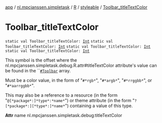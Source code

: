 [app](../../../index.md) / [nl.mpcjanssen.simpletask](../../index.md) / [R](../index.md) / [styleable](index.md) / [Toolbar_titleTextColor](.)

# Toolbar_titleTextColor

`static val Toolbar_titleTextColor: `[`Int`](https://kotlinlang.org/api/latest/jvm/stdlib/kotlin/-int/index.html)
`static val Toolbar_titleTextColor: `[`Int`](https://kotlinlang.org/api/latest/jvm/stdlib/kotlin/-int/index.html)
`static val Toolbar_titleTextColor: `[`Int`](https://kotlinlang.org/api/latest/jvm/stdlib/kotlin/-int/index.html)
`static val Toolbar_titleTextColor: `[`Int`](https://kotlinlang.org/api/latest/jvm/stdlib/kotlin/-int/index.html)

This symbol is the offset where the nl.mpcjanssen.simpletask.debug.R.attr#titleTextColor attribute's value can be found in the ``[`#Toolbar`](-toolbar.md) array.

Must be a color value, in the form of "`#*rgb*`", "`#*argb*`", "`#*rrggbb*`", or "`#*aarrggbb*`".

This may also be a reference to a resource (in the form "`@[*package*:]*type*:*name*`") or theme attribute (in the form "`?[*package*:][*type*:]*name*`") containing a value of this type.

**Attr**
name nl.mpcjanssen.simpletask.debug:titleTextColor

